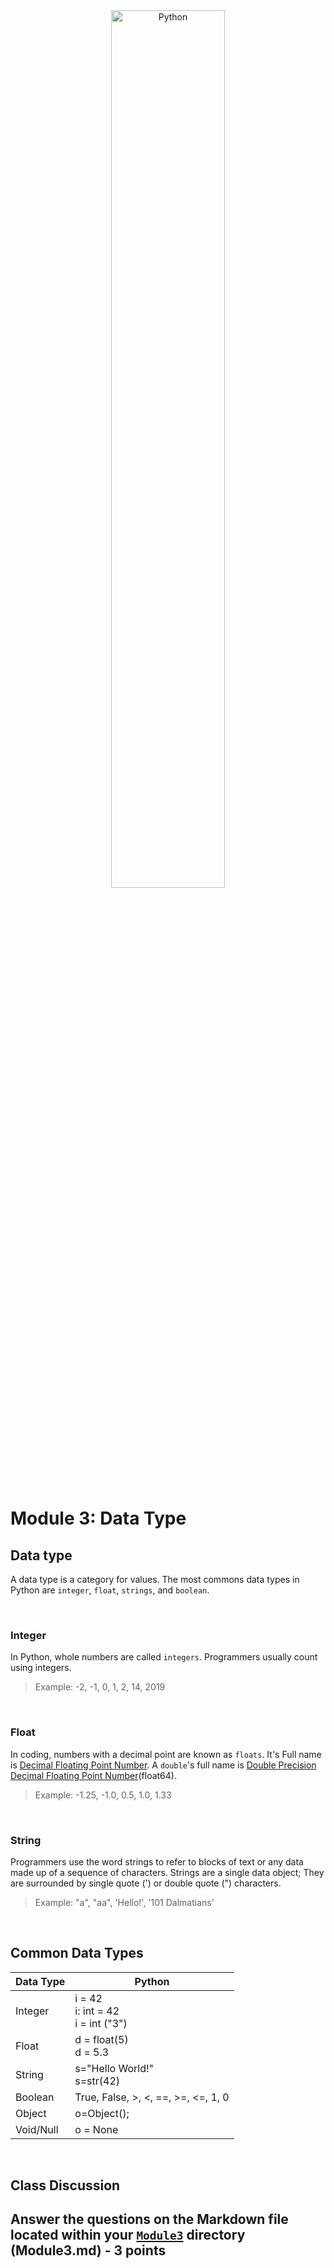 <div style="text-align:center">
        <img    src="https://files.realpython.com/media/Basic-Data-Types-in-Python_Watermarked.49e17138407b.jpg"
                title="Python" 
                width="60%" 
                height="60%" />
</div>
<br>


# Module 3: Data Type

## Data type
A data type is a category for values. The most commons data types in Python are `integer`, `float`, `strings`, and `boolean`. 

<br>

### Integer
In Python, whole numbers are called `integers`. Programmers usually count using integers. 
>Example: -2, -1, 0, 1, 2, 14, 2019

<br>

### Float
In coding, numbers with a decimal point are known as `floats`. It's Full name is <u>Decimal Floating Point Number</u>. A `double`'s full name is <u>Double Precision Decimal Floating Point Number</u>(float64).  
>Example: -1.25, -1.0, 0.5, 1.0, 1.33

<br>

### String
Programmers use the word strings to refer to blocks of text or any data made up of a sequence of characters. Strings are a single data object; They are surrounded by single quote (') or double quote (") characters. 
>Example: "a", "aa", 'Hello!', '101 Dalmatians'

<br>

## Common Data Types



| Data Type | Python | 
|----------|----------|
|Integer | i = 42 <br> i: int = 42 <br> i = int ("3")|
|Float|d = float(5) <br> d = 5.3|
|String|s="Hello World!" <br> s=str(42)|
|Boolean|True, False, >, <, ==, >=, <=, 1, 0
|Object|o=Object();|
|Void/Null|o = None



<br>

## Class Discussion
## Answer the questions on the Markdown file located within your <u>`Module3`</u> directory (Module3.md) - 3 points

<!-- This is a comment. It is not processed by the code -->
<!-- Welcome! These are your questions. -->
<!-- Answer using full sentences to receive all points. -->
<!-- 

Evaluate the following code. Is the code written correctly? 
  print('This message has a syntax error!")
  print(Churrigueresco)
 - Answer:

If you found a SyntaxError or NameError in the code, what would be the correct code?

 - Answer:


Lackluster responses may result in point deductions.
-->
